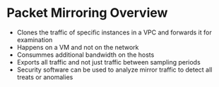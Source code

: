 # Packet Mirroring Overview

* Clones the traffic of specific instances in a VPC and forwards it for examination
* Happens on a VM and not on the network
* Consummes additional bandwidth on the hosts
* Exports all traffic and not just traffic between sampling periods
* Security software can be used to analyze mirror traffic to detect all treats or anomalies